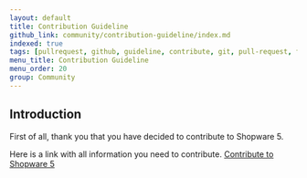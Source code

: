 ```yaml
---
layout: default
title: Contribution Guideline 
github_link: community/contribution-guideline/index.md
indexed: true
tags: [pullrequest, github, guideline, contribute, git, pull-request, fork]
menu_title: Contribution Guideline
menu_order: 20
group: Community
---
```


<div class="toc-list"></div>

## Introduction
First of all, thank you that you have decided to contribute to Shopware 5.

Here is a link with all information you need to contribute. [Contribute to Shopware 5](https://github.com/shopware5/shopware/wiki/Contribute)
